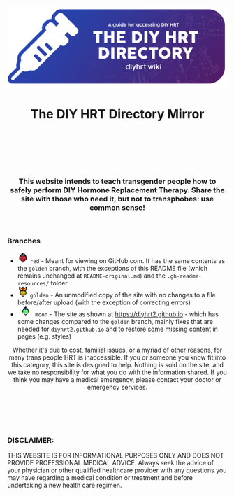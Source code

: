 [![readmebanner](https://raw.githubusercontent.com/diyhrt2/diyhrt2.github.io/red/images/readmebanner.png)](#)
<h1 align="center">The DIY HRT Directory Mirror </br> 
<br/><br/></h1>

<br/>
<h3 align="center">This website intends to teach transgender people how to safely perform DIY Hormone Replacement Therapy. Share the site with those who need it, but not to transphobes: use common sense!</h3>
<br/>

### Branches
* <img src="https://raw.githubusercontent.com/diyhrt2/diyhrt2.github.io/red/.gh-readme-resources/red.png" height="24"> `red` - Meant for viewing on GitHub.com. It has the same contents as the `golden` branch, with the exceptions of this README file (which remains unchanged at `README-original.md`) and the `.gh-readme-resources/` folder
* <img src="https://raw.githubusercontent.com/diyhrt2/diyhrt2.github.io/red/.gh-readme-resources/golden.png" height="24"> `golden` - An unmodified copy of the site with no changes to a file before/after upload (with the exception of correcting errors)
* <img src="https://raw.githubusercontent.com/diyhrt2/diyhrt2.github.io/red/.gh-readme-resources/moon.gif" height="24" width="36"> `moon` - The site as shown at https://diyhrt2.github.io - which has some changes compared to the `golden` branch, mainly fixes that are needed for `diyhrt2.github.io` and to restore some missing content in pages (e.g. styles)

<p align="center">
Whether it's due to cost, familial issues, or a myriad of other reasons, for many trans people HRT is inaccessible. If you or someone you know fit into this category, this site is designed to help. Nothing is sold on the site, and we take no responsibility for what you do with the information shared. If you think you may have a medical emergency, please contact your doctor or emergency services.<br/><br/></p>

##

<br/>
<br/>

### DISCLAIMER:
 THIS WEBSITE IS FOR INFORMATIONAL PURPOSES ONLY AND DOES NOT PROVIDE PROFESSIONAL MEDICAL ADVICE. Always seek the advice of your physician or other qualified healthcare provider with any questions you may have regarding a medical condition or treatment and before undertaking a new health care regimen.
